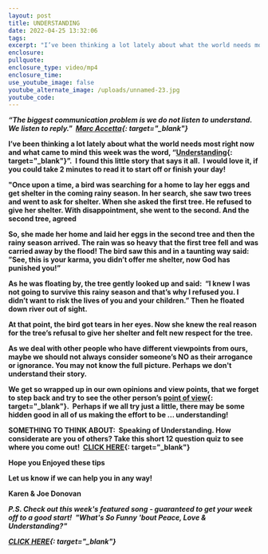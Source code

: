 ```yaml
---
layout: post
title: UNDERSTANDING
date: 2022-04-25 13:32:06
tags:
excerpt: "I’ve been thinking a lot lately about what the world needs most right now and what came to mind this week was the word,\_“Understanding”"
enclosure:
pullquote:
enclosure_type: video/mp4
enclosure_time:
use_youtube_image: false
youtube_alternate_image: /uploads/unnamed-23.jpg
youtube_code:
---
```

***“The biggest communication problem is we do not listen to understand. We listen to reply." &nbsp;[Marc Accetta](https://t.e2ma.net/click/9rsmoe/5wd3tzj/97sdmi){: target="_blank"}***

**I’ve been thinking a lot lately about what the world needs most right now and what came to mind this week was the word, “[Understanding](https://t.e2ma.net/click/9rsmoe/5wd3tzj/p0tdmi){: target="_blank"}”.&nbsp; I found this little story that says it all. &nbsp;I would love it, if you could take 2 minutes to read it to start off or finish your day\!**

**"Once upon a time, a bird was searching for a home to lay her eggs and get shelter in the coming rainy season. In her search, she saw two trees and went to ask for shelter. When she asked the first tree. He refused to give her shelter. With disappointment, she went to the second. And the second tree, agreed**

**So, she made her home and laid her eggs in the second tree and then the rainy season arrived. The rain was so heavy that the first tree fell and was carried away by the flood\! The bird saw this and in a taunting way said: ”See, this is your karma, you didn’t offer me shelter, now God has punished you\!”**

**As he was floating by, the tree gently looked up and said: &nbsp;“I knew I was not going to survive this rainy season and that’s why I refused you. I didn’t want to risk the lives of you and your children.” Then he floated down river out of sight.**

**At that point, the bird got tears in her eyes. Now she knew the real reason for the tree’s refusal to give her shelter and felt new respect for the tree.**

**As we deal with other people who have different viewpoints from ours, maybe we should not always consider someone’s NO as their arrogance or ignorance. You may not know the full picture. Perhaps we don't understand their story.**

**We get so wrapped up in our own opinions and view points, that we forget to step back and try to see the other person’s&nbsp;[point of view](https://t.e2ma.net/click/9rsmoe/5wd3tzj/5sudmi){: target="_blank"}.&nbsp; Perhaps if we all try just a little, there may be some hidden good in all of us making the effort to be ... understanding\!&nbsp;**

**SOMETHING TO THINK ABOUT: &nbsp;Speaking of Understanding. How considerate are you of others? Take this short 12 question quiz to see where you come out\! &nbsp;[CLICK HERE](https://t.e2ma.net/click/9rsmoe/5wd3tzj/llvdmi){: target="_blank"}**

**Hope you Enjoyed these tips**

**Let us know if we can help you in any way\!&nbsp;**

**Karen & Joe Donovan&nbsp;**

***P.S. Check out this week's featured song - guaranteed to get your week off to a good start\! &nbsp;******"What's So Funny 'bout Peace, Love & Understanding?" &nbsp;***

***[CLICK HERE](https://t.e2ma.net/click/9rsmoe/5wd3tzj/1dwdmi){: target="_blank"}***
